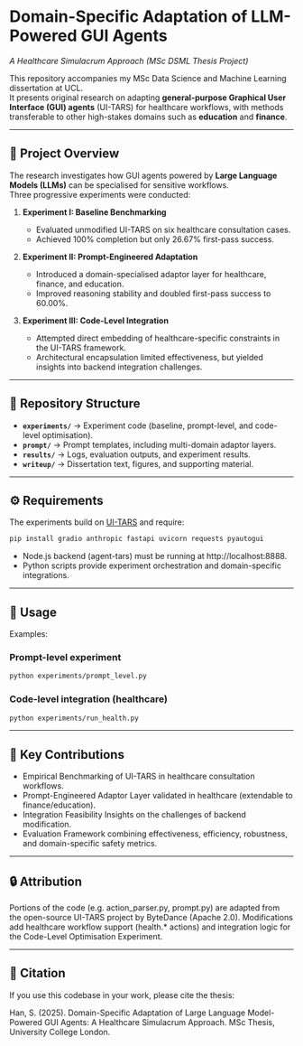 # Domain-Specific Adaptation of LLM-Powered GUI Agents  
*A Healthcare Simulacrum Approach (MSc DSML Thesis Project)*

This repository accompanies my MSc Data Science and Machine Learning dissertation at UCL.  
It presents original research on adapting **general-purpose Graphical User Interface (GUI) agents** (UI-TARS) for healthcare workflows, with methods transferable to other high-stakes domains such as **education** and **finance**.

<!--📄 Full thesis: *Domain-Specific Adaptation of Large Language Model-Powered GUI Agents: A Healthcare Simulacrum Approach*  
🔗 [UCL MSc DSML Thesis PDF](./writeup) (see `/writeup` for the submitted dissertation plan and figures)-->

---

## 🧩 Project Overview
The research investigates how GUI agents powered by **Large Language Models (LLMs)** can be specialised for sensitive workflows.  
Three progressive experiments were conducted:

1. **Experiment I: Baseline Benchmarking**  
   - Evaluated unmodified UI-TARS on six healthcare consultation cases.  
   - Achieved 100% completion but only 26.67% first-pass success.  

2. **Experiment II: Prompt-Engineered Adaptation**  
   - Introduced a domain-specialised adaptor layer for healthcare, finance, and education.  
   - Improved reasoning stability and doubled first-pass success to 60.00%.  

3. **Experiment III: Code-Level Integration**  
   - Attempted direct embedding of healthcare-specific constraints in the UI-TARS framework.  
   - Architectural encapsulation limited effectiveness, but yielded insights into backend integration challenges.  

---

## 📂 Repository Structure
- **`experiments/`** → Experiment code (baseline, prompt-level, and code-level optimisation).  
- **`prompt/`** → Prompt templates, including multi-domain adaptor layers.  
- **`results/`** → Logs, evaluation outputs, and experiment results.  
- **`writeup/`** → Dissertation text, figures, and supporting material.  

---

## ⚙️ Requirements
The experiments build on [UI-TARS](https://github.com/bytedance/UI-TARS) and require:

```bash
pip install gradio anthropic fastapi uvicorn requests pyautogui
```
- Node.js backend (agent-tars) must be running at http://localhost:8888.
- Python scripts provide experiment orchestration and domain-specific integrations.

---
## 🚀 Usage

Examples:

### Prompt-level experiment
```bash
python experiments/prompt_level.py
```
### Code-level integration (healthcare)
```bash
python experiments/run_health.py
```
---
## 📌 Key Contributions
- Empirical Benchmarking of UI-TARS in healthcare consultation workflows.
- Prompt-Engineered Adaptor Layer validated in healthcare (extendable to finance/education).
- Integration Feasibility Insights on the challenges of backend modification.
- Evaluation Framework combining effectiveness, efficiency, robustness, and domain-specific safety metrics.
---
## 🔒 Attribution

Portions of the code (e.g. action_parser.py, prompt.py) are adapted from the open-source UI-TARS project by ByteDance (Apache 2.0).
Modifications add healthcare workflow support (health.* actions) and integration logic for the Code-Level Optimisation Experiment.

---
## 📖 Citation

If you use this codebase in your work, please cite the thesis:

Han, S. (2025). Domain-Specific Adaptation of Large Language Model-Powered GUI Agents: A Healthcare Simulacrum Approach. MSc Thesis, University College London.
